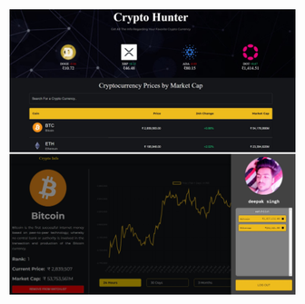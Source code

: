 <img src="https://github.com/deepsingh9868/Crypto-Info/blob/main/public/crypto1.jpg?raw=true"/>
<br/>
<img src="https://raw.githubusercontent.com/deepsingh9868/Crypto-Info/main/public/crypto.jpg"/>
